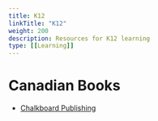 ```yaml
---
title: K12
linkTitle: "K12"
weight: 200
description: Resources for K12 learning
type: [[Learning]]
---
```


# Canadian Books

* [Chalkboard Publishing](https://chalkboardpublishing.com)